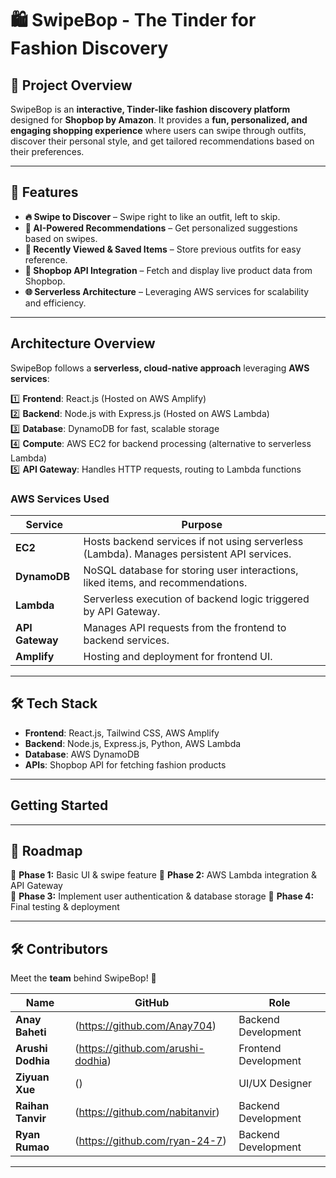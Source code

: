 # 🛍️ SwipeBop - The Tinder for Fashion Discovery  

## 📌 Project Overview  
SwipeBop is an **interactive, Tinder-like fashion discovery platform** designed for **Shopbop by Amazon**. It provides a **fun, personalized, and engaging shopping experience** where users can swipe through outfits, discover their personal style, and get tailored recommendations based on their preferences.

---

## 🚀 Features  
- **🔥 Swipe to Discover** – Swipe right to like an outfit, left to skip.
- **🤖 AI-Powered Recommendations** – Get personalized suggestions based on swipes.  
- **📌 Recently Viewed & Saved Items** – Store previous outfits for easy reference.  
- **🔗 Shopbop API Integration** – Fetch and display live product data from Shopbop.  
- **🌐 Serverless Architecture** – Leveraging AWS services for scalability and efficiency.  

---

## Architecture Overview  
SwipeBop follows a **serverless, cloud-native approach** leveraging **AWS services**:

1️⃣ **Frontend**: React.js (Hosted on AWS Amplify)  
2️⃣ **Backend**: Node.js with Express.js (Hosted on AWS Lambda)  
3️⃣ **Database**: DynamoDB for fast, scalable storage  
4️⃣ **Compute**: AWS EC2 for backend processing (alternative to serverless Lambda)  
5️⃣ **API Gateway**: Handles HTTP requests, routing to Lambda functions  

### **AWS Services Used**  
| **Service** | **Purpose** |
|------------|------------|
| **EC2** | Hosts backend services if not using serverless (Lambda). Manages persistent API services. |
| **DynamoDB** | NoSQL database for storing user interactions, liked items, and recommendations. |
| **Lambda** | Serverless execution of backend logic triggered by API Gateway. |
| **API Gateway** | Manages API requests from the frontend to backend services. |
| **Amplify** | Hosting and deployment for frontend UI. |

---

## 🛠️ Tech Stack  
- **Frontend**: React.js, Tailwind CSS, AWS Amplify  
- **Backend**: Node.js, Express.js, Python, AWS Lambda  
- **Database**: AWS DynamoDB  
- **APIs**: Shopbop API for fetching fashion products   

---

## Getting Started 

---

## 📅 Roadmap  

🔹 **Phase 1:** Basic UI & swipe feature 
🔹 **Phase 2:** AWS Lambda integration & API Gateway   
🔹 **Phase 3:** Implement user authentication & database storage 
🔹 **Phase 4:** Final testing & deployment   

---

## 🛠️ Contributors  

Meet the **team** behind SwipeBop! 🚀  

| Name | GitHub | Role |
|------|--------|------|
| **Anay Baheti** | (https://github.com/Anay704) | Backend Development |
| **Arushi Dodhia** | (https://github.com/arushi-dodhia) | Frontend Development |
| **Ziyuan Xue** | () | UI/UX Designer |
| **Raihan Tanvir** | (https://github.com/nabitanvir) | Backend Development |
| **Ryan Rumao** | (https://github.com/ryan-24-7) | Backend Development |


---


